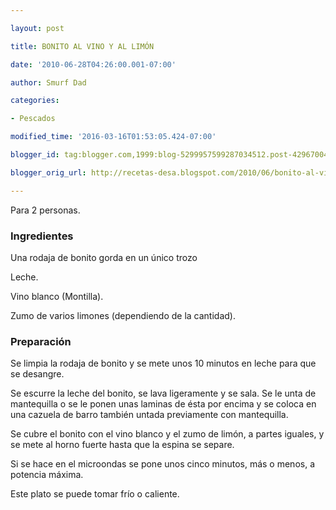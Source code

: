 ```yaml
---

layout: post

title: BONITO AL VINO Y AL LIMÓN

date: '2010-06-28T04:26:00.001-07:00'

author: Smurf Dad

categories:

- Pescados

modified_time: '2016-03-16T01:53:05.424-07:00'

blogger_id: tag:blogger.com,1999:blog-5299957599287034512.post-4296700471132852186

blogger_orig_url: http://recetas-desa.blogspot.com/2010/06/bonito-al-vino-y-al-limon.html

---
```


Para 2 personas.

<h3>Ingredientes</h3>

Una rodaja de bonito gorda en un único trozo

Leche.

Vino blanco (Montilla).

Zumo de varios limones (dependiendo de la cantidad).

<h3>Preparación</h3>

Se limpia la rodaja de bonito y se mete unos 10 minutos en leche para que se desangre.

Se escurre la leche del bonito, se lava ligeramente y se sala. Se le unta de mantequilla o se le ponen unas laminas de ésta por encima y se coloca en una cazuela de barro también untada previamente con mantequilla.

Se cubre el bonito con el vino blanco y el zumo de limón, a partes iguales, y se mete al horno fuerte hasta que la espina se separe.

Si se hace en el microondas se pone unos cinco minutos, más o menos, a potencia máxima.

Este plato se puede tomar frío o caliente.